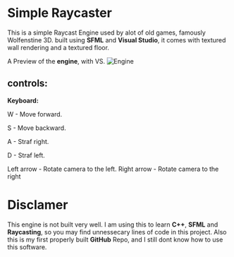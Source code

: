 # Simple Raycaster
This is a simple Raycast Engine used by alot of old games, famously Wolfenstine 3D. built using __SFML__ and __Visual Studio__, it comes with textured wall rendering and a textured floor.

A Preview of the __engine__, with VS.
![Engine](https://github.com/CodeSent/Simple-Raycaster/assets/92651609/c7bb460a-6a3b-4dd1-a895-a4dadfcdb9a1)

## controls:

__Keyboard:__

W - Move forward.

S - Move backward.

A - Straf right.

D - Straf left.

Left arrow   - Rotate camera to the left.
Right arrow  - Rotate camera to the right

# Disclamer 

This engine is not built very well. I am using this to learn __C++__, __SFML__ and __Raycasting__, so you may find unnessecary lines of code in this project. Also this is my first properly built __GitHub__ Repo, and I still dont know how to use this software.
